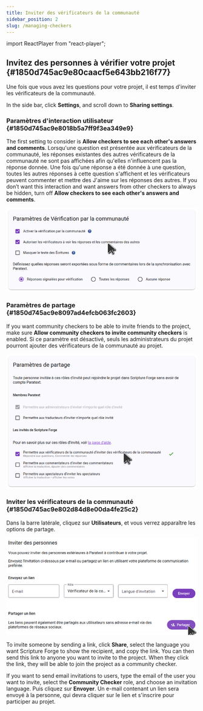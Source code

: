 ```yaml
---
title: Inviter des vérificateurs de la communauté
sidebar_position: 2
slug: /managing-checkers
---
```


import ReactPlayer from "react-player";

## Invitez des personnes à vérifier votre projet {#1850d745ac9e80caacf5e643bb216f77}

<div class="player-wrapper"><ReactPlayer controls url="https://youtu.be/aBPHCF56hxA" /></div>

Une fois que vous avez les questions pour votre projet, il est temps d'inviter les vérificateurs de la communauté.

In the side bar, click **Settings**, and scroll down to **Sharing settings**.

### Paramètres d'interaction utilisateur {#1850d745ac9e8018b5a7ff9f3ea349e9}

The first setting to consider is **Allow checkers to see each other's answers and comments**. Lorsqu'une question est présentée aux vérificateurs de la communauté, les réponses existantes des autres vérificateurs de la communauté ne sont pas affichées afin qu'elles n'influencent pas la réponse donnée. Une fois qu'une réponse a été donnée à une question, toutes les autres réponses à cette question s'affichent et les vérificateurs peuvent commenter et mettre des J'aime sur les réponses des autres. If you don’t want this interaction and want answers from other checkers to always be hidden, turn off **Allow checkers to see each other's answers and comments**.

![](./checking_enable_see_others_responses.png)

### Paramètres de partage {#1850d745ac9e8097ad4efcb063fc2603}

If you want community checkers to be able to invite friends to the project, make sure **Allow community checkers to invite community checkers** is enabled. Si ce paramètre est désactivé, seuls les administrateurs du projet pourront ajouter des vérificateurs de la communauté au projet.

![](./settings_sharing.png)

### Inviter les vérificateurs de la communauté {#1850d745ac9e802d84d8e00da4fe25c2}

Dans la barre latérale, cliquez sur **Utilisateurs**, et vous verrez apparaître les options de partage.

![](./invite_users.png)

To invite someone by sending a link, click **Share**, select the language you want Scripture Forge to show the recipient, and copy the link. You can then send this link to anyone you want to invite to the project. When they click the link, they will be able to join the project as a community checker.

If you want to send email invitations to users, type the email of the user you want to invite, select the **Community Checker** role, and choose an invitation language. Puis cliquez sur **Envoyer**. Un e-mail contenant un lien sera envoyé à la personne, qui devra cliquer sur le lien et s'inscrire pour participer au projet.

